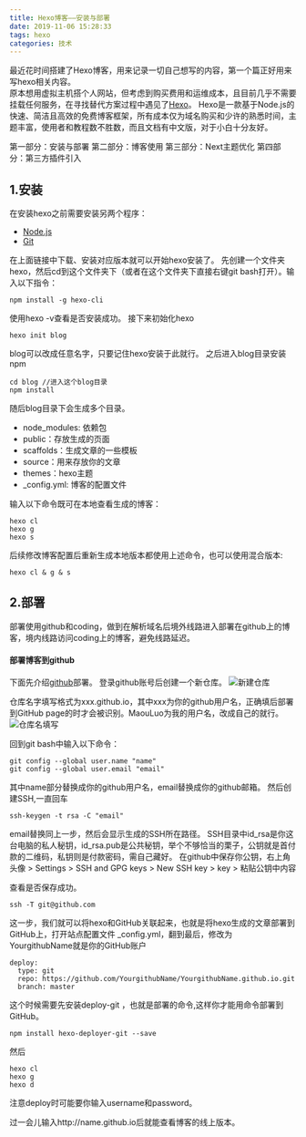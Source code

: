 ```yaml
---
title: Hexo博客——安装与部署
date: 2019-11-06 15:28:33
tags: hexo
categories: 技术
---
```


最近花时间搭建了Hexo博客，用来记录一切自己想写的内容，第一个篇正好用来写hexo相关内容。  
原本想用虚拟主机搭个人网站，但考虑到购买费用和运维成本，且目前几乎不需要挂载任何服务，在寻找替代方案过程中遇见了[Hexo](https://hexo.io/zh-cn/)。
Hexo是一款基于Node.js的快速、简洁且高效的免费博客框架，所有成本仅为域名购买和少许的熟悉时间，主题丰富，使用者和教程数不胜数，而且文档有中文版，对于小白十分友好。
<!--more-->  

第一部分：安装与部署
第二部分：博客使用
第三部分：Next主题优化
第四部分：第三方插件引入

## 1.安装
在安装hexo之前需要安装另两个程序：
- [Node.js](https://nodejs.org/en/)
- [Git](https://git-scm.com/)  

在上面链接中下载、安装对应版本就可以开始hexo安装了。
先创建一个文件夹hexo，然后cd到这个文件夹下（或者在这个文件夹下直接右键git bash打开）。输入以下指令：
```
npm install -g hexo-cli  
```

使用hexo -v查看是否安装成功。
接下来初始化hexo
```
hexo init blog
```

blog可以改成任意名字，只要记住hexo安装于此就行。
之后进入blog目录安装npm
```
cd blog //进入这个blog目录
npm install
```
随后blog目录下会生成多个目录。

- node_modules: 依赖包
- public：存放生成的页面
- scaffolds：生成文章的一些模板
- source：用来存放你的文章
- themes：hexo主题
- _config.yml: 博客的配置文件

输入以下命令既可在本地查看生成的博客：
```
hexo cl 
hexo g
hexo s
```
后续修改博客配置后重新生成本地版本都使用上述命令，也可以使用混合版本:
```
hexo cl & g & s 
```

## 2.部署

部署使用github和coding，做到在解析域名后境外线路进入部署在github上的博客，境内线路访问coding上的博客，避免线路延迟。

#### 部署博客到github
下面先介绍[github](https://github.com/login)部署。
登录github账号后创建一个新仓库。
![新建仓库](https://i.loli.net/2019/11/06/GNQsfHiWZbjAezn.png)

仓库名字填写格式为xxx.github.io，其中xxx为你的github用户名，正确填后部署到GitHub page的时才会被识别。MaouLuo为我的用户名，改成自己的就行。
![仓库名填写](https://i.loli.net/2019/11/06/fsFRN3zJq8uDSMH.png)

回到git bash中输入以下命令：
```
git config --global user.name "name"
git config --global user.email "email"
```

其中name部分替换成你的github用户名，email替换成你的github邮箱。
然后创建SSH,一直回车
```
ssh-keygen -t rsa -C "email"
```
email替换同上一步，然后会显示生成的SSH所在路径。
SSH目录中id_rsa是你这台电脑的私人秘钥，id_rsa.pub是公共秘钥，举个不够恰当的栗子，公钥就是首付款的二维码，私钥则是付款密码，需自己藏好。
在github中保存你公钥，右上角头像 > Settings > SSH and GPG keys > New SSH key > key > 粘贴公钥中内容

查看是否保存成功。
```
ssh -T git@github.com 
```

这一步，我们就可以将hexo和GitHub关联起来，也就是将hexo生成的文章部署到GitHub上，打开站点配置文件 _config.yml，翻到最后，修改为
YourgithubName就是你的GitHub账户
```
deploy:
  type: git
  repo: https://github.com/YourgithubName/YourgithubName.github.io.git
  branch: master
```

这个时候需要先安装deploy-git ，也就是部署的命令,这样你才能用命令部署到GitHub。
```
npm install hexo-deployer-git --save
```

然后
```
hexo cl
hexo g
hexo d
```

注意deploy时可能要你输入username和password。

过一会儿输入http://name.github.io后就能查看博客的线上版本。
